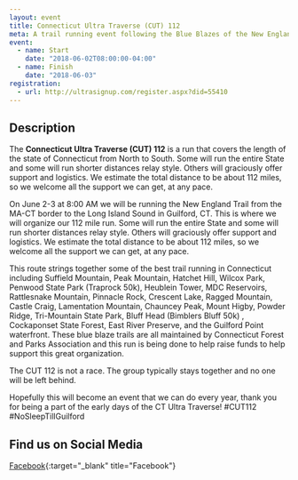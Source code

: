```yaml
---
layout: event
title: Connecticut Ultra Traverse (CUT) 112
meta: A trail running event following the Blue Blazes of the New England Trail from the MA-CT border to the Long Island Sound in Guilford, CT
event: 
  - name: Start
    date: "2018-06-02T08:00:00-04:00"
  - name: Finish
    date: "2018-06-03"
registration:
  - url: http://ultrasignup.com/register.aspx?did=55410
---
```


## Description

The **Connecticut Ultra Traverse (CUT) 112** is a run that covers the length of the state of Connecticut from North to South. 
Some will run the entire State and some will run shorter distances relay style.  Others will graciously offer support and logistics.  We estimate the total distance to be about 112 miles, so we welcome all the support we can get, at any pace.

On June 2-3 at 8:00 AM we will be running the New England Trail from the MA-CT border to the Long Island Sound in Guilford, CT. This is where we will organize our 112 mile run.
Some will run the entire State and some will run shorter distances relay style.  Others will graciously offer support and logistics.  We estimate the total distance to be about 112 miles, so we welcome all the support we can get, at any pace.

This route strings together some of the best trail running in Connecticut including Suffield Mountain, Peak Mountain, Hatchet Hill, Wilcox Park, Penwood State Park (Traprock 50k), Heublein Tower, MDC Reservoirs, Rattlesnake Mountain, Pinnacle Rock, Crescent Lake, Ragged Mountain, Castle Craig, Lamentation Mountain, Chauncey Peak, Mount Higby, Powder Ridge, Tri-Mountain State Park, Bluff Head (Bimblers Bluff 50k) , Cockaponset State Forest, East River Preserve, and the Guilford Point waterfront. These blue blaze trails are all maintained by Connecticut Forest and Parks Association and this run is being done to help raise funds to help support this great organization.

The CUT 112 is not a race. The group typically stays together and no one will be left behind.

Hopefully this will become an event that we can do every year, thank you for being a part of the early days of the CT Ultra Traverse! #CUT112 #NoSleepTillGuilford

## Find us on Social Media
[Facebook](https://www.facebook.com/groups/1900561896825738){:target="_blank" title="Facebook"}